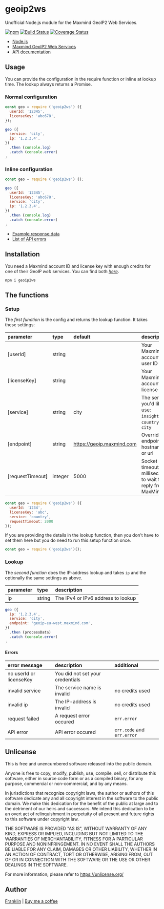 # geoip2ws

Unofficial Node.js module for the Maxmind GeoIP2 Web Services.

[![npm](https://img.shields.io/npm/v/geoip2ws.svg?maxAge=3600)](https://github.com/fvdm/nodejs-geoip2ws/blob/master/CHANGELOG.md)
[![Build Status](https://github.com/fvdm/nodejs-geoip2ws/actions/workflows/node.js.yml/badge.svg?branch=master)](https://github.com/fvdm/nodejs-geoip2ws/actions/workflows/node.js.yml)
[![Coverage Status](https://coveralls.io/repos/github/fvdm/nodejs-geoip2ws/badge.svg?branch=master)](https://coveralls.io/github/fvdm/nodejs-geoip2ws?branch=master)

* [Node.js](https://nodejs.org)
* [Maxmind GeoIP2 Web Services](https://www.maxmind.com/en/geoip2-precision-services)
* [API documentation](https://dev.maxmind.com/geoip/docs/web-services)


## Usage

You can provide the configuration in the require function or inline at lookup time.
The lookup always returns a Promise.


### Normal configuration

```js
const geo = require ('geoip2ws') ({
  userId: '12345',
  licenseKey: 'abc678',
});

geo ({
  service: 'city',
  ip: '1.2.3.4',
})
  .then (console.log)
  .catch (console.error)
;
```


### Inline configuration

```js
const geo = require ('geoip2ws') ();

geo ({
  userId: '12345',
  licenseKey: 'abc678',
  service: 'city',
  ip: '1.2.3.4',
})
  .then (console.log)
  .catch (console.error)
;
```

- [Example response data](https://dev.maxmind.com/geoip/docs/web-services/responses?lang=en#bodies)
- [List of API errors](https://dev.maxmind.com/geoip/docs/web-services/responses?lang=en#errors)


## Installation

You need a Maxmind account ID and license key with enough credits for one of
their GeoIP *web* services. You can find both [*here*](https://www.maxmind.com/en/accounts/current/license-key).

`npm i geoip2ws`


## The functions

### Setup

The _first function_ is the config and returns the lookup function.
It takes these settings:

parameter        | type    | default                   | description
:----------------|:--------|:--------------------------|:--------------------------------
[userId]         | string  |                           | Your Maxmind account user ID
[licenseKey]     | string  |                           | Your Maxmind account license key
[service]        | string  | city                      | The service you'd like to use: `insights`, `country`, `city`
[endpoint]       | string  | https://geoip.maxmind.com | Override endpoint hostname or url
[requestTimeout] | integer | 5000                      | Socket read timeout in milliseconds to wait for reply from MaxMind

```js
const geo = require ('geoip2ws') ({
  userId: '1234',
  licenseKey: 'abc',
  service: 'country',
  requestTimeout: 2000
});
```

If you are providing the details in the lookup function, then you don't have to
set them here but you do need to run this setup function once.

```js
const geo = require ('geoip2ws')();
```


### Lookup

The _second function_ does the IP-address lookup and takes `ip` and the
optionally the same settings as above.

parameter  | type     | description
:----------|:---------|:--------------------------------------------
ip         | string   | The IPv4 or IPv6 address to lookup

```js
geo ({
  ip: '1.2.3.4',
  service: 'city',
  endpoint: 'geoip-eu-west.maxmind.com',
})
  .then (processData)
  .catch (console.error)
;
```


#### Errors

error message           | description                      | additional
:-----------------------|:---------------------------------|:--------------------------
no userId or licenseKey | You did not set your credentials |
invalid service         | The service name is invalid      | no credits used
invalid ip              | The IP-address is invalid        | no credits used
request failed          | A request error occured          | `err.error`
API error               | API error occured                | `err.code` and `err.error`


## Unlicense

This is free and unencumbered software released into the public domain.

Anyone is free to copy, modify, publish, use, compile, sell, or
distribute this software, either in source code form or as a compiled
binary, for any purpose, commercial or non-commercial, and by any
means.

In jurisdictions that recognize copyright laws, the author or authors
of this software dedicate any and all copyright interest in the
software to the public domain. We make this dedication for the benefit
of the public at large and to the detriment of our heirs and
successors. We intend this dedication to be an overt act of
relinquishment in perpetuity of all present and future rights to this
software under copyright law.

THE SOFTWARE IS PROVIDED "AS IS", WITHOUT WARRANTY OF ANY KIND,
EXPRESS OR IMPLIED, INCLUDING BUT NOT LIMITED TO THE WARRANTIES OF
MERCHANTABILITY, FITNESS FOR A PARTICULAR PURPOSE AND NONINFRINGEMENT.
IN NO EVENT SHALL THE AUTHORS BE LIABLE FOR ANY CLAIM, DAMAGES OR
OTHER LIABILITY, WHETHER IN AN ACTION OF CONTRACT, TORT OR OTHERWISE,
ARISING FROM, OUT OF OR IN CONNECTION WITH THE SOFTWARE OR THE USE OR
OTHER DEALINGS IN THE SOFTWARE.

For more information, please refer to <https://unlicense.org/>


## Author

[Franklin](https://fvdm.com)
| [Buy me a coffee](https://fvdm.com/donating/)
